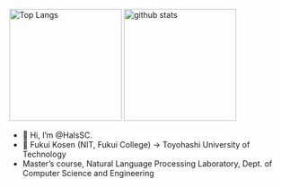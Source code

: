 <p align="left"> 
  <img alt="Top Langs" height="200px" src="https://github-readme-stats.vercel.app/api?username=HalsSC&theme=nord&rank_icon=github&show_icons=true&layout=compact&count_private=true" />
  <img alt="github stats" height="200px" src=https://github-readme-stats.vercel.app/api/top-langs/?username=HalsSC&layout=compact&theme=nord&count_private=false" />
</p>

- 👋 Hi, I’m @HalsSC.
- 🏫 Fukui Kosen (NIT, Fukui College) -> Toyohashi University of Technology
- Master’s course, Natural Language Processing Laboratory, Dept. of Computer Science and Engineering
